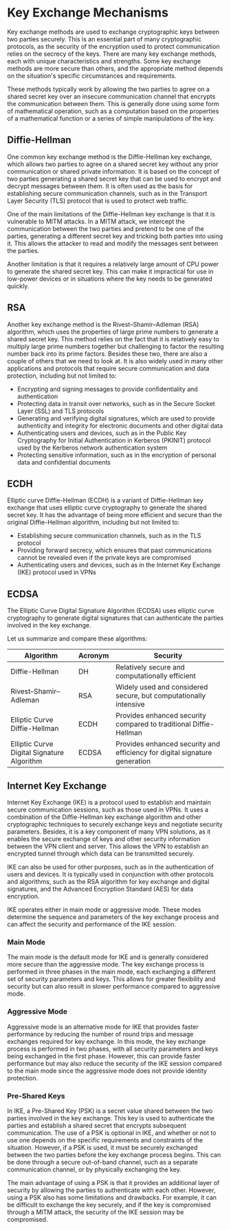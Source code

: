 # Key Exchange Mechanisms

Key exchange methods are used to exchange cryptographic keys between two parties securely. This is an essential part of many cryptographic protocols, as the security of the encryption used to protect communication relies on the secrecy of the keys. There are many key exchange methods, each with unique characteristics and strengths. Some key exchange methods are more secure than others, and the appropriate method depends on the situation's specific circumstances and requirements.

These methods typically work by allowing the two parties to agree on a shared secret key over an insecure communication channel that encrypts the communication between them. This is generally done using some form of mathematical operation, such as a computation based on the properties of a mathematical function or a series of simple manipulations of the key.

## Diffie-Hellman

One common key exchange method is the Diffie-Hellman key exchange, which allows two parties to agree on a shared secret key without any prior communication or shared private information. It is based on the concept of two parties generating a shared secret key that can be used to encrypt and decrypt messages between them. It is often used as the basis for establishing secure communication channels, such as in the Transport Layer Security (TLS) protocol that is used to protect web traffic.

One of the main limitations of the Diffie-Hellman key exchange is that it is vulnerable to MITM attacks. In a MITM attack, we intercept the communication between the two parties and pretend to be one of the parties, generating a different secret key and tricking both parties into using it. This allows the attacker to read and modify the messages sent between the parties.

Another limitation is that it requires a relatively large amount of CPU power to generate the shared secret key. This can make it impractical for use in low-power devices or in situations where the key needs to be generated quickly.

## RSA

Another key exchange method is the Rivest–Shamir–Adleman (RSA) algorithm, which uses the properties of large prime numbers to generate a shared secret key. This method relies on the fact that it is relatively easy to multiply large prime numbers together but challenging to factor the resulting number back into its prime factors. Besides these two, there are also a couple of others that we need to look at. It is also widely used in many other applications and protocols that require secure communication and data protection, including but not limited to:

- Encrypting and signing messages to provide confidentiality and authentication
- Protecting data in transit over networks, such as in the Secure Socket Layer (SSL) and TLS protocols
- Generating and verifying digital signatures, which are used to provide authenticity and integrity for electronic documents and other digital data
- Authenticating users and devices, such as in the Public Key Cryptography for Initial Authentication in Kerberos (PKINIT) protocol used by the Kerberos network authentication system
- Protecting sensitive information, such as in the encryption of personal data and confidential documents

## ECDH

Elliptic curve Diffie-Hellman (ECDH) is a variant of Diffie-Hellman key exchange that uses elliptic curve cryptography to generate the shared secret key. It has the advantage of being more efficient and secure than the original Diffie-Hellman algorithm, including but not limited to:

- Establishing secure communication channels, such as in the TLS protocol
- Providing forward secrecy, which ensures that past communications cannot be revealed even if the private keys are compromised
- Authenticating users and devices, such as in the Internet Key Exchange (IKE) protocol used in VPNs

## ECDSA

The Elliptic Curve Digital Signature Algorithm (ECDSA) uses elliptic curve cryptography to generate digital signatures that can authenticate the parties involved in the key exchange.

Let us summarize and compare these algorithms:

| Algorithm                                  | Acronym | Security                                                                   |
| ------------------------------------------ | ------- | -------------------------------------------------------------------------- |
| Diffie-Hellman                             | DH      | Relatively secure and computationally efficient                            |
| Rivest–Shamir–Adleman                      | RSA     | Widely used and considered secure, but computationally intensive           |
| Elliptic Curve Diffie-Hellman              | ECDH    | Provides enhanced security compared to traditional Diffie-Hellman          |
| Elliptic Curve Digital Signature Algorithm | ECDSA   | Provides enhanced security and efficiency for digital signature generation |

## Internet Key Exchange

Internet Key Exchange (IKE) is a protocol used to establish and maintain secure communication sessions, such as those used in VPNs. It uses a combination of the Diffie-Hellman key exchange algorithm and other cryptographic techniques to securely exchange keys and negotiate security parameters. Besides, it is a key component of many VPN solutions, as it enables the secure exchange of keys and other security information between the VPN client and server. This allows the VPN to establish an encrypted tunnel through which data can be transmitted securely.

IKE can also be used for other purposes, such as in the authentication of users and devices. It is typically used in conjunction with other protocols and algorithms, such as the RSA algorithm for key exchange and digital signatures, and the Advanced Encryption Standard (AES) for data encryption.

IKE operates either in main mode or aggressive mode. These modes determine the sequence and parameters of the key exchange process and can affect the security and performance of the IKE session.

### Main Mode

The main mode is the default mode for IKE and is generally considered more secure than the aggressive mode. The key exchange process is performed in three phases in the main mode, each exchanging a different set of security parameters and keys. This allows for greater flexibility and security but can also result in slower performance compared to aggressive mode.

### Aggressive Mode

Aggressive mode is an alternative mode for IKE that provides faster performance by reducing the number of round trips and message exchanges required for key exchange. In this mode, the key exchange process is performed in two phases, with all security parameters and keys being exchanged in the first phase. However, this can provide faster performance but may also reduce the security of the IKE session compared to the main mode since the aggressive mode does not provide identity protection.

### Pre-Shared Keys

In IKE, a Pre-Shared Key (PSK) is a secret value shared between the two parties involved in the key exchange. This key is used to authenticate the parties and establish a shared secret that encrypts subsequent communication. The use of a PSK is optional in IKE, and whether or not to use one depends on the specific requirements and constraints of the situation. However, if a PSK is used, it must be securely exchanged between the two parties before the key exchange process begins. This can be done through a secure out-of-band channel, such as a separate communication channel, or by physically exchanging the key.

The main advantage of using a PSK is that it provides an additional layer of security by allowing the parties to authenticate with each other. However, using a PSK also has some limitations and drawbacks. For example, it can be difficult to exchange the key securely, and if the key is compromised through a MITM attack, the security of the IKE session may be compromised.
